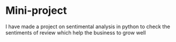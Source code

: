 # Mini-project
I have made a project on sentimental analysis in python to check the sentiments of review which help the business to grow well 
